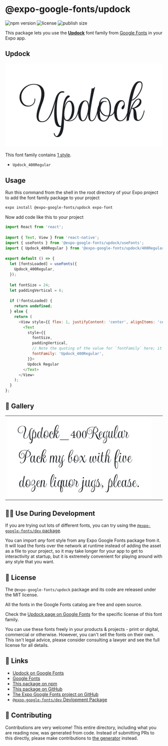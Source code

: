 # @expo-google-fonts/updock

![npm version](https://flat.badgen.net/npm/v/@expo-google-fonts/updock)
![license](https://flat.badgen.net/github/license/expo/google-fonts)
![publish size](https://flat.badgen.net/packagephobia/install/@expo-google-fonts/updock)

This package lets you use the [**Updock**](https://fonts.google.com/specimen/Updock) font family from [Google Fonts](https://fonts.google.com/) in your Expo app.

## Updock

![Updock](./font-family.png)

This font family contains [1 style](#-gallery).

- `Updock_400Regular`

## Usage

Run this command from the shell in the root directory of your Expo project to add the font family package to your project
```sh
expo install @expo-google-fonts/updock expo-font
```

Now add code like this to your project
```js
import React from 'react';

import { Text, View } from 'react-native';
import { useFonts } from '@expo-google-fonts/updock/useFonts';
import { Updock_400Regular } from '@expo-google-fonts/updock/400Regular';

export default () => {
  let [fontsLoaded] = useFonts({
    Updock_400Regular,
  });

  let fontSize = 24;
  let paddingVertical = 6;

  if (!fontsLoaded) {
    return undefined;
  } else {
    return (
      <View style={{ flex: 1, justifyContent: 'center', alignItems: 'center' }}>
        <Text
          style={{
            fontSize,
            paddingVertical,
            // Note the quoting of the value for `fontFamily` here; it expects a string!
            fontFamily: 'Updock_400Regular',
          }}>
          Updock Regular
        </Text>
      </View>
    );
  }
};

```

## 🔡 Gallery


||||
|-|-|-|
|![Updock_400Regular](./Updock_400Regular.ttf.png)||||


## 👩‍💻 Use During Development

If you are trying out lots of different fonts, you can try using the [`@expo-google-fonts/dev` package](https://github.com/expo/google-fonts/tree/master/font-packages/dev#readme).

You can import *any* font style from any Expo Google Fonts package from it. It will load the fonts
over the network at runtime instead of adding the asset as a file to your project, so it may take longer
for your app to get to interactivity at startup, but it is extremely convenient
for playing around with any style that you want.

## 📖 License

The `@expo-google-fonts/updock` package and its code are released under the MIT license.

All the fonts in the Google Fonts catalog are free and open source.

Check the [Updock page on Google Fonts](https://fonts.google.com/specimen/Updock) for the specific license of this font family.

You can use these fonts freely in your products & projects - print or digital, commercial or otherwise. However, you can't sell the fonts on their own. This isn't legal advice, please consider consulting a lawyer and see the full license for all details.

## 🔗 Links

- [Updock on Google Fonts](https://fonts.google.com/specimen/Updock)
- [Google Fonts](https://fonts.google.com/)
- [This package on npm](https://www.npmjs.com/package/@expo-google-fonts/updock)
- [This package on GitHub](https://github.com/expo/google-fonts/tree/master/font-packages/updock)
- [The Expo Google Fonts project on GitHub](https://github.com/expo/google-fonts)
- [`@expo-google-fonts/dev` Devlopment Package](https://github.com/expo/google-fonts/tree/master/font-packages/dev)

## 🤝 Contributing

Contributions are very welcome! This entire directory, including what you are reading now, was generated from code. Instead of submitting PRs to this directly, please make contributions to [the generator](https://github.com/expo/google-fonts/tree/master/packages/generator) instead.
